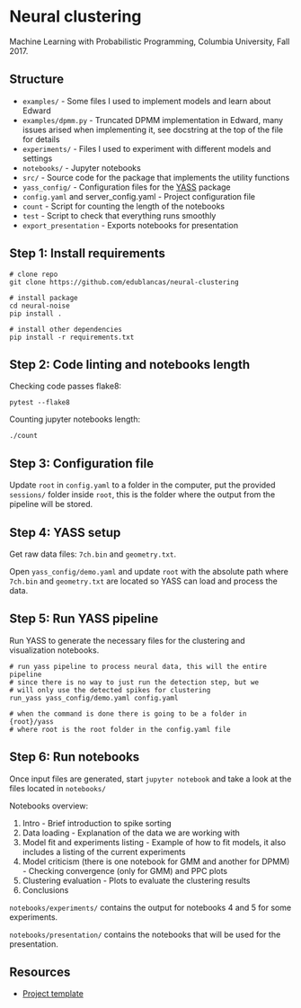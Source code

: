 # Neural clustering

Machine Learning with Probabilistic Programming, Columbia University, Fall 2017.

## Structure

* `examples/` - Some files I used to implement models and learn about Edward
* `examples/dpmm.py` - Truncated DPMM implementation in Edward, many issues arised when implementing it, see docstring at the top of the file for details
* `experiments/` - Files I used to experiment with different models and settings
* `notebooks/` - Jupyter notebooks
* `src/` - Source code for the package that implements the utility functions
* `yass_config/` - Configuration files for the [YASS](https://github.com/paninski-lab/yass) package
* `config.yaml` and server_config.yaml - Project configuration file
* `count` - Script for counting the length of the notebooks
* `test` - Script to check that everything runs smoothly
* `export_presentation` - Exports notebooks for presentation

## Step 1: Install requirements

```shell
# clone repo
git clone https://github.com/edublancas/neural-clustering

# install package
cd neural-noise
pip install .

# install other dependencies
pip install -r requirements.txt
```

## Step 2: Code linting and notebooks length

Checking code passes flake8:

```shell
pytest --flake8
```

Counting jupyter notebooks length:

```
./count
```


## Step 3: Configuration file

Update `root` in `config.yaml` to a folder in the computer, put the provided `sessions/` folder inside `root`, this is the folder where the output from the pipeline will be stored.

## Step 4: YASS setup

Get raw data files: `7ch.bin` and `geometry.txt`.

Open `yass_config/demo.yaml` and update `root` with the absolute path where `7ch.bin` and `geometry.txt` are located so YASS can load and process the data.

## Step 5: Run YASS pipeline

Run YASS to generate the necessary files for the clustering and visualization notebooks.

```shell
# run yass pipeline to process neural data, this will the entire pipeline
# since there is no way to just run the detection step, but we
# will only use the detected spikes for clustering
run_yass yass_config/demo.yaml config.yaml

# when the command is done there is going to be a folder in {root}/yass
# where root is the root folder in the config.yaml file
```

## Step 6: Run notebooks

Once input files are generated, start `jupyter notebook` and take a look at the
files located in  `notebooks/`

Notebooks overview:

1. Intro - Brief introduction to spike sorting
2. Data loading - Explanation of the data we are working with
3. Model fit and experiments listing - Example of how to fit models, it also includes a listing of the current experiments
4. Model criticism (there is one notebook for GMM and another for DPMM) - Checking convergence (only for GMM) and PPC plots
5. Clustering evaluation - Plots to evaluate the clustering results
6. Conclusions

`notebooks/experiments/`  contains the output for notebooks 4 and 5 for some experiments.

`notebooks/presentation/` contains the notebooks that will be used for the presentation.

## Resources

* [Project template](https://github.com/akucukelbir/probprog-finalproject)
